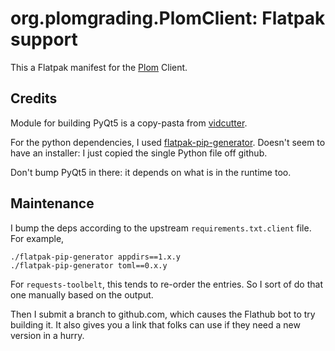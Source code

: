 # org.plomgrading.PlomClient: Flatpak support

This a Flatpak manifest for the [Plom](https://plomgrading.org) Client.


## Credits

Module for building PyQt5 is a copy-pasta from [vidcutter].

For the python dependencies, I used [flatpak-pip-generator].  Doesn't seem
to have an installer: I just copied the single Python file off github.

[vidcutter]: https://github.com/flathub/com.ozmartians.VidCutter/blob/master/com.ozmartians.VidCutter.json
[flatpak-pip-generator]: https://github.com/flatpak/flatpak-builder-tools/blob/master/pip/flatpak-pip-generator

Don't bump PyQt5 in there: it depends on what is in the runtime too.

## Maintenance

I bump the deps according to the upstream `requirements.txt.client` file.
For example,
```
./flatpak-pip-generator appdirs==1.x.y
./flatpak-pip-generator toml==0.x.y
```
For `requests-toolbelt`, this tends to re-order the entries.  So
I sort of do that one manually based on the output.

Then I submit a branch to github.com, which causes the Flathub bot to try
building it.  It also gives you a link that folks can use if they need a
new version in a hurry.
